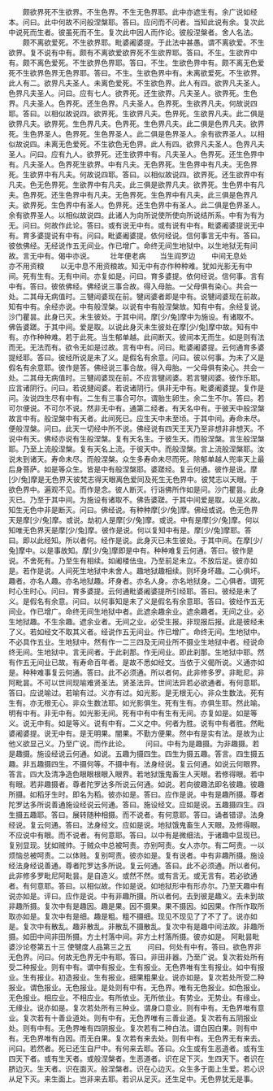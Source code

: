 <!-- { "loadSidebar": true } -->
　　颇欲界死不生欲界。不生色界。不生无色界耶。此中亦遮生有。余广说如经本。问曰。此中何故不问般涅槃耶。答曰。应问而不问者。当知此说有余。复次此中说死而生者。彼虽死而不生。复次此中因人而作论。彼般涅槃者。舍人名法。
　　颇不离欲爱死。不生欲界耶。毗婆阇婆提。于此法中甚愚。谓不离欲爱。不生欲界。复不说有中有。颇有不离欲爱欲界死不生欲界耶。答曰。不生。生欲界中有。颇不离色爱死。不生欲界色界耶。答曰。不生。生欲色界中有。颇不离无色爱死不生欲界色界无色界耶。答曰。不生。生欲色界中有。未离欲爱死。不生欲界。此人有二。欲界凡夫圣人。未离色爱死。不生欲色界。此人有四。欲界凡夫圣人。色界凡夫圣人。问曰。应有七人。欲界死。还生欲界。凡夫圣人。欲界死。生色界。凡夫圣人。色界死。还生色界。凡夫圣人。色界死。生欲界凡夫。何故说四耶。答曰。以相似故说四。欲界死。生欲界凡夫。色界死。生欲界凡夫。此二俱是欲界凡夫。欲界死。生色界凡夫。色界死。生色界凡夫。此二俱是色界凡夫。欲界死。生色界圣人。色界死。生色界圣人。此二俱是色界圣人。余有欲界圣人。以相似故说四。未离无色爱死。不生欲色无色界。此人有四。欲界凡夫圣人。色界凡夫圣人。问曰。应有九人。欲界死。还生欲界中有。凡夫圣人。色界死。还生色界中有。凡夫圣人。色界死生欲界。中有凡夫。无色界死。生色界中有凡夫。无色界死。生欲界中有凡夫。何故说四耶。答曰。以相似故说四。欲界死。还生欲界中有凡夫。色无色界死。生欲界中有凡夫。此三俱是欲界凡夫。欲界死。生色界中有凡夫。色界死。还生色界中有凡夫。无色界死。生色界中有凡夫。此三俱是色界凡夫。欲界死。生色界中有圣人。色界死。还生色界中有圣人。此二俱是色界圣人。余有欲界圣人。以相似故说四。此诸人为向所说使所使向所说结所系。中有为有为无。问曰。何故作此论。答曰。或有说无中有。或有说有中有。毗婆阇婆提说无中有。育多婆提说有中有。问曰。毗婆阇婆提。依何经说。信何事言无中有。答曰。彼依佛经。无经说作五无间业。作已增广。命终无间生地狱中。以生地狱无有间故。言无中有。偈中亦说。
　　壮年便老病　　当生阎罗边
　　中间无息处　　亦不用资粮
　　以无中息不用资粮故。知无中有亦作种种难。犹如光影无有中间。死有生有。无有中间。亦复如是。问曰。育多婆提。依何经说。信何事。言有中有。答曰。彼依佛经。佛经说三事合故。得入母胎。一父母俱有染心。共会一处。二其母无病值时。三犍闼婆现在前。犍闼婆者即是中有。说犍闼婆现在前故。知有中有。余经亦说。中有般涅槃。以说有中有般涅槃故。知有中有。余经复说。沙门瞿昙。此身已灭。未生彼处。于其中间。摩[少/兔]摩中为施设。有诸取不。佛告婆蹉。于其中间。爱是取。以说此身灭未生彼处在摩[少/兔]摩中故。知有中有。亦作种种难。若于此死。当生郁单越。此间断灭。彼间本无而生。如是则有法而无。无法而有。欲令无如是过故。言有中有。问曰。毗婆阇婆提。云何通育多婆提经耶。答曰。彼经所说是未了义。是假名有余意。问曰。彼以何事。为未了义是假名有余意耶。彼作是答。佛经说三事合故。得入母胎。一父母俱有染心。共会一处。二其母无病值时。三犍闼婆现在前。不应言犍闼婆。若言犍闼婆。彼作乐耶。应言诸阴行。问曰。若说揵闼婆。若说诸阴行。俱非无中有。毗婆阇婆提。复作是问。汝说四生尽有中有。二生有三事合可尔。谓胎生卵生。余二生不尔。答曰。若可尔便说。不可尔不说。然非无中有。通第二经者。有天名中有。于彼天中般涅槃故言中有。般涅槃中有天者。此间死已。应生天中未至顷。于其中间。寿命未尽。便般涅槃。问曰。此天一切经中所不说。佛经说有四天王天乃至非想非非想天。不说中有天。佛经亦说有生般涅槃。复有天名生。于彼生天。而般涅槃。言生般涅槃耶。乃至上流般涅槃。复有天名上流。于彼天中。而般涅槃。言上流般涅槃耶。汝说未到诸天。寿命未尽。而般涅槃。众生多寿命未尽而死。除郁单越人兜率天上最后身菩萨。如是等众生。皆是中有般涅槃耶。婆蹉经。复云何通。彼作是说。摩[少/兔]摩是无色界天彼梵志得天眼离色爱同及死生无色界中。彼梵志以天眼。于欲色界中。遍观不见。而作是念。彼人断灭。行诣佛所作如是问。沙门瞿昙。此身灭已。乃至于其中间。为施设有诸取不。佛告婆蹉。于其中间爱是取。以是义故。知生无色中非是断灭。问曰。佛经说。有种种摩[少/兔]摩。佛经或说。色无色界天是摩[少/兔]摩。或说。劫初人是摩[少/兔]摩。或说。中有是摩[少/兔]摩。何以知唯无色界天是摩[少/兔]摩。彼作是说。何以复知中有是。摩[少/兔]摩耶。答曰。即以此经知。所以者何。经作是说。此身灭已未生彼处。于其中间。在摩[少/兔]摩中。以是事故知。摩[少/兔]摩即是中有。种种难复云何通。答曰。彼作是说。不舍死有。乃至生有相续。如阇楼佉虫。乃至前足未立。不放后足。彼亦如是。若作是说。人间死生地狱中未舍人。趣地狱趣相续。则坏身坏趣。二心俱坏。趣者。亦名人趣。亦名地狱趣。坏身者。亦名人身。亦名地狱身。二心俱者。谓死时心生时心。问曰。育多婆提。云何通毗婆阇婆提所引经耶。答曰。彼经是未了义。是假名有余意。问曰。以何事知是未了义是假名有余意耶。答曰。彼经作五无间业。作已增广。命终无间生地狱中者。此遮余趣余业。遮余趣者。无间之业。必生地狱趣。不生余趣。遮余业者。无间之业。必受生报。非现报后报。此是彼经未了义。若如经文不取其义者。经说作五无间业。作已增广。命终无间。生地狱中。不必具作五业。生地狱中。然有作一二三四及无间业所不摄业生地狱中者。经说命终无间。生地狱中。言无间者。于此刹那。作无间业。即此刹那。生地狱中耶。然有作五无间业已故。有寿命百年者。是故不悉如经文。当依于义偈所说。义通亦如是。种种难事复云何通。答曰。此不必须通。所以者何。此非修多罗。非毗尼。非阿毗昙。不可以世间现喻难贤圣法。贤圣法异。世间法异若必欲通者。有何意耶。答曰。应说喻过。若喻有过。义亦有过。如光影。是无根无心。非众生数法。死有生有。亦无根无心。非众生数法耶。如光影俱生。死有生有。亦俱生耶。然此喻。明有中有。非无中有。如光影无间。死有中有中有生有无间。亦复如是。如是等义。说无中有。如是等义。说有中有。二义之中。何者为胜。说有中有者胜。然毗婆阇婆提。说无中有。是无明果。闇果。不勤方便果。然中有是实有法。是故为止他义欲显己义。乃至广说。而作此论。
　　问曰。中有为是趣摄。为非趣摄。若是趣摄。施设经说云何通。如说。五趣为摄四生。四生为摄五趣。答言。四生摄五趣。非五趣摄四生。不摄何等。不摄中有。法身经说。复云何通。如说云何眼界。答言。四大及清净造色眼眼根眼入眼界。若地狱饿鬼畜生人天眼。若修得眼。若中有眼。若非趣摄者。尊者陀罗达多所说云何通。如说。若向彼趣法即名彼趣。彼趣所摄。如稻牙生时。即名为稻。彼亦如是。答曰。应作是说。中有是趣所摄。尊者陀罗达多所说善通施设经说云何通。答曰。施设经文。应如是说。五趣摄四生。四生摄五趣耶。答曰。展转随种相摄。而不说者。有何意耶。答曰。诵者错谬。法身经说。复云何通。答曰。法身经文。应如是说。地狱饿鬼畜生人天眼。及修得眼。不应说中有眼。而不说者。有何意耶。答曰。以中有是微细法。于诸趣中显现已。复别显现。犹如贼帅。于贼众中总被呵责。亦别呵责。女人亦尔。有二呵责。一以烦恼总被呵责。二以体贱。复别呵责。彼亦如是。复有说者。中有非趣所摄。施设经法身经说善通。尊者陀罗达多所说。复云何通。答曰。此不必须通。所以者何。此非修多罗毗尼阿毗昙。是自造义。或然不然。或有言无。或无言有。若必欲通者。有何意耶。答曰。以相似故。作如是说。如地狱形中有形亦尔。乃至天趣中有说亦如是。评曰。应作是说。中有非趣所摄。所以者何。去到彼是趣义。去未到故非趣所摄。复次中有是趣因。趣是果。因不摄果。果不摄因。如因果。作所作取所取亦如是。复次中有是细。趣是粗。粗不摄细。现见不现见了了不了了。说亦如是。复次中有散乱。趣非散乱。非散乱不摄散乱。复次中有是趣中间法故。非趣所摄。如田中间非田所摄。方土村落中间。非方土村落所摄。彼亦如是。
阿毗昙毗婆沙论卷第五十三
使犍度人品第三之五
　　问曰。何处有中有。答曰。欲色界非无色界。问曰。何故无色界无中有耶。答曰。非田非器。乃至广说。复次若处所有受二种报业。则有中有。谓中有报业。生有报业。无色界唯有生有报业。如中有报业。生有报业。初造报业。生有报业。细果粗果业。说亦如是。复次若处所受二种报业。谓色报业。无色报业。是处则有中有。无色界。唯有无色报业。如色报业。无色报业。相应业。不相应业。有所依业。无所依业。有势业。无势业。有缘业。无缘业。说亦如是。复次若处所有三种业。谓身口意业。则有中有。无色界唯有意业。复次若有十善业道处。则有中有。无色界唯有三善业道。复次若有五阴报业处。则有中有。无色界唯有四阴报业。复次若有二种白法。谓白因白果。则有中有。无色界唯有白因。而无白果。复次若有来去处。则有中有。无色界无有来去。问曰。若然者。死已还生自尸中。有何来去耶。答曰。众生或有生恶道者。或有生四天下者。或有生天者。或般涅槃者。生恶道者。识在足下灭。生四天下。者识在脐边灭。生天者。识在面灭。般涅槃者。识在心边灭。众生多于面上生爱。若心识从足下灭。来生面上。岂非来去耶。若识从足灭。还生足中。无色界犹无是事。
